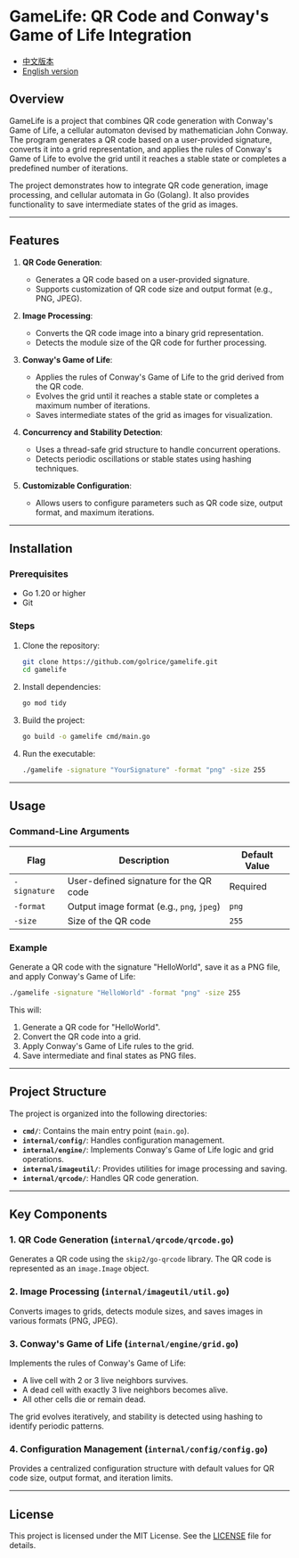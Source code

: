 # GameLife: QR Code and Conway's Game of Life Integration

- [中文版本](README_CN.md)
- [English version](README.md)

## Overview

GameLife is a project that combines QR code generation with Conway's Game of Life, a cellular automaton devised by mathematician John Conway. The program generates a QR code based on a user-provided signature, converts it into a grid representation, and applies the rules of Conway's Game of Life to evolve the grid until it reaches a stable state or completes a predefined number of iterations.

The project demonstrates how to integrate QR code generation, image processing, and cellular automata in Go (Golang). It also provides functionality to save intermediate states of the grid as images.

---

## Features

1. **QR Code Generation**:
   - Generates a QR code based on a user-provided signature.
   - Supports customization of QR code size and output format (e.g., PNG, JPEG).

2. **Image Processing**:
   - Converts the QR code image into a binary grid representation.
   - Detects the module size of the QR code for further processing.

3. **Conway's Game of Life**:
   - Applies the rules of Conway's Game of Life to the grid derived from the QR code.
   - Evolves the grid until it reaches a stable state or completes a maximum number of iterations.
   - Saves intermediate states of the grid as images for visualization.

4. **Concurrency and Stability Detection**:
   - Uses a thread-safe grid structure to handle concurrent operations.
   - Detects periodic oscillations or stable states using hashing techniques.

5. **Customizable Configuration**:
   - Allows users to configure parameters such as QR code size, output format, and maximum iterations.

---

## Installation

### Prerequisites

- Go 1.20 or higher
- Git

### Steps

1. Clone the repository:
   ```bash
   git clone https://github.com/golrice/gamelife.git
   cd gamelife
   ```

2. Install dependencies:
   ```bash
   go mod tidy
   ```

3. Build the project:
   ```bash
   go build -o gamelife cmd/main.go
   ```

4. Run the executable:
   ```bash
   ./gamelife -signature "YourSignature" -format "png" -size 255
   ```

---

## Usage

### Command-Line Arguments

| Flag         | Description                               | Default Value |
| ------------ | ----------------------------------------- | ------------- |
| `-signature` | User-defined signature for the QR code    | Required      |
| `-format`    | Output image format (e.g., `png`, `jpeg`) | `png`         |
| `-size`      | Size of the QR code                       | `255`         |

### Example

Generate a QR code with the signature "HelloWorld", save it as a PNG file, and apply Conway's Game of Life:

```bash
./gamelife -signature "HelloWorld" -format "png" -size 255
```

This will:
1. Generate a QR code for "HelloWorld".
2. Convert the QR code into a grid.
3. Apply Conway's Game of Life rules to the grid.
4. Save intermediate and final states as PNG files.

---

## Project Structure

The project is organized into the following directories:

- **`cmd/`**: Contains the main entry point (`main.go`).
- **`internal/config/`**: Handles configuration management.
- **`internal/engine/`**: Implements Conway's Game of Life logic and grid operations.
- **`internal/imageutil/`**: Provides utilities for image processing and saving.
- **`internal/qrcode/`**: Handles QR code generation.

---

## Key Components

### 1. QR Code Generation (`internal/qrcode/qrcode.go`)

Generates a QR code using the `skip2/go-qrcode` library. The QR code is represented as an `image.Image` object.

### 2. Image Processing (`internal/imageutil/util.go`)

Converts images to grids, detects module sizes, and saves images in various formats (PNG, JPEG).

### 3. Conway's Game of Life (`internal/engine/grid.go`)

Implements the rules of Conway's Game of Life:
- A live cell with 2 or 3 live neighbors survives.
- A dead cell with exactly 3 live neighbors becomes alive.
- All other cells die or remain dead.

The grid evolves iteratively, and stability is detected using hashing to identify periodic patterns.

### 4. Configuration Management (`internal/config/config.go`)

Provides a centralized configuration structure with default values for QR code size, output format, and iteration limits.

---

## License

This project is licensed under the MIT License. See the [LICENSE](LICENSE) file for details.
